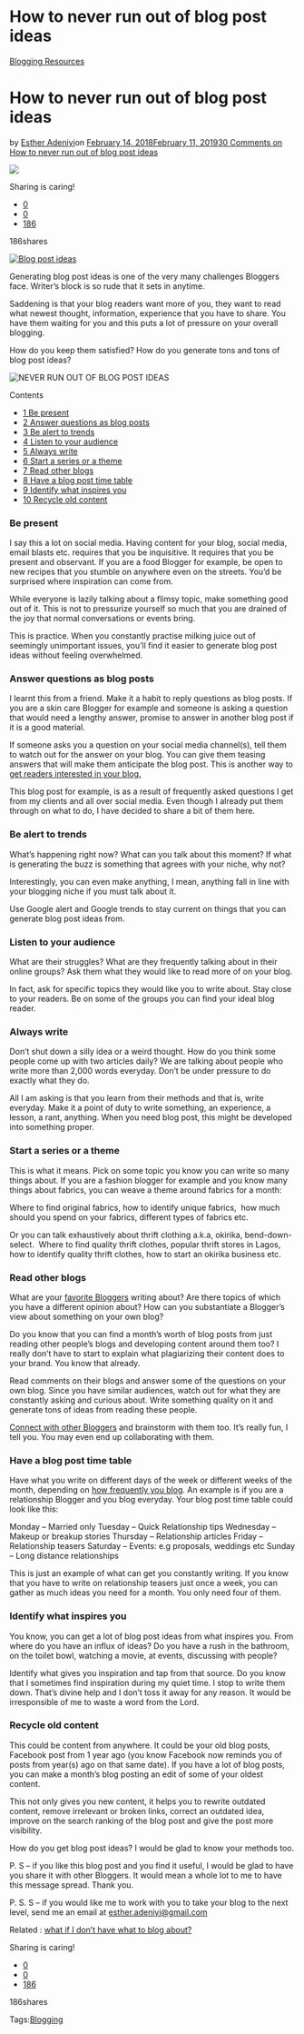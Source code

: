 # How to never run out of blog post ideas

[Blogging Resources](https://estheradeniyi.com/category/blogging-resources/)
# How to never run out of blog post ideas

by [Esther Adeniyi](https://estheradeniyi.com/author/esther-adeniyi/)on [February 14, 2018February 11, 2019](https://estheradeniyi.com/how-to-never-run-out-of-blog-post-ideas/)[30 Comments on How to never run out of blog post ideas](https://estheradeniyi.com/how-to-never-run-out-of-blog-post-ideas/#comments)

![](images\blogpostideas.jpeg)

Sharing is caring!

- [0](https://www.facebook.com/sharer/sharer.php?u=https%3A%2F%2Festheradeniyi.com%2Fhow-to-never-run-out-of-blog-post-ideas%2F&amp;t=How%20to%20never%20run%20out%20of%20blog%20post%20ideas)
- [0](https://twitter.com/intent/tweet?text=How%20to%20never%20run%20out%20of%20blog%20post%20ideas&amp;url=https%3A%2F%2Festheradeniyi.com%2Fhow-to-never-run-out-of-blog-post-ideas%2F)
- [186](#)

186shares

[![Blog post ideas](images\blogpostideas-1024x683.jpeg)](images\blogpostideas-1024x683.jpeg)

Generating blog post ideas is one of the very many challenges Bloggers face. Writer&#x2019;s block is so rude that it sets in anytime.

Saddening is that your blog readers want more of you, they want to read what newest thought, information, experience that you have to share. You have them waiting for you and this puts a lot of pressure on your overall blogging.

How do you keep them satisfied? How do you generate tons and tons of blog post ideas?

![NEVER RUN OUT OF BLOG POST IDEAS](images\NEVER-RUN-OUT-OF-BLOG-POST-IDEAS.png)

Contents

- [1 Be present](#Be_present)
- [2 Answer questions as blog posts](#Answer_questions_as_blog_posts)
- [3 Be alert to trends](#Be_alert_to_trends)
- [4 Listen to your audience](#Listen_to_your_audience)
- [5 Always write](#Always_write)
- [6 Start a series or a theme](#Start_a_series_or_a_theme)
- [7 Read other blogs](#Read_other_blogs)
- [8 Have a blog post time table](#Have_a_blog_post_time_table)
- [9 Identify what inspires you](#Identify_what_inspires_you)
- [10 Recycle old content](#Recycle_old_content)

### Be present

I say this a lot on social media. Having content for your blog, social media, email blasts etc. requires that you be inquisitive. It requires that you be present and observant. If you are a food Blogger for example, be open to new recipes that you stumble on anywhere even on the streets. You&#x2019;d be surprised where inspiration can come from.

While everyone is lazily talking about a flimsy topic, make something good out of it. This is not to pressurize yourself so much that you are drained of the joy that normal conversations or events bring.

This is practice. When you constantly practise milking juice out of seemingly unimportant issues, you&#x2019;ll find it easier to generate blog post ideas without feeling overwhelmed.

### Answer questions as blog posts

I learnt this from a friend. Make it a habit to reply questions as blog posts. If you are a skin care Blogger for example and someone is asking a question that would need a lengthy answer, promise to answer in another blog post if it is a good material.

If someone asks you a question on your social media channel(s), tell them to watch out for the answer on your blog. You can give them teasing answers that will make them anticipate the blog post. This is another way to [get readers interested in your blog.](https://www.estheradeniyi.com/how-to-make-people-fall-hopelessly-in)

This blog post for example, is as a result of frequently asked questions I get from my clients and all over social media. Even though I already put them through on what to do, I have decided to share a bit of them here.

### Be alert to trends

What&#x2019;s happening right now? What can you talk about this moment? If what is generating the buzz is something that agrees with your niche, why not?

Interestingly, you can even make anything, I mean, anything fall in line with your blogging niche if you must talk about it.

Use Google alert and Google trends to stay current on things that you can generate blog post ideas from.

### Listen to your audience

What are their struggles? What are they frequently talking about in their online groups? Ask them what they would like to read more of on your blog.

In fact, ask for specific topics they would like you to write about. Stay close to your readers. Be on some of the groups you can find your ideal blog reader.

### Always write

Don&#x2019;t shut down a silly idea or a weird thought. How do you think some people come up with two articles daily? We are talking about people who write more than 2,000 words everyday. Don&#x2019;t be under pressure to do exactly what they do.

All I am asking is that you learn from their methods and that is, write everyday. Make it a point of duty to write something, an experience, a lesson, a rant, anything. When you need blog post, this might be developed into something proper.

### Start a series or a theme

This is what it means. Pick on some topic you know you can write so many things about. If you are a fashion blogger for example and you know many things about fabrics, you can weave a theme around fabrics for a month:

Where to find original fabrics, how to identify unique fabrics,&#xA0; how much should you spend on your fabrics, different types of fabrics etc.

Or you can talk exhaustively about thrift clothing a.k.a, okirika, bend-down-select.&#xA0; Where to find quality thrift clothes, popular thrift stores in Lagos, how to identify quality thrift clothes, how to start an okirika business etc.

### Read other blogs

What are your [favorite Bloggers](https://www.estheradeniyi.com/nigerian-bloggers-my-top-5-favorites) writing about? Are there topics of which you have a different opinion about? How can you substantiate a Blogger&#x2019;s view about something on your own blog?

Do you know that you can find a month&#x2019;s worth of blog posts from just reading other people&#x2019;s blogs and developing content around them too? I really don&#x2019;t have to start to explain what plagiarizing their content does to your brand. You know that already.

Read comments on their blogs and answer some of the questions on your own blog. Since you have similar audiences, watch out for what they are constantly asking and curious about. Write something quality on it and generate tons of ideas from reading these people.

[Connect with other Bloggers](https://www.estheradeniyi.com/how-to-connect-with-other-bloggers) and brainstorm with them too. It&#x2019;s really fun, I tell you. You may even end up collaborating with them.

### Have a blog post time table

Have what you write on different days of the week or different weeks of the month, depending on [how frequently you blog](https://www.estheradeniyi.com/how-frequently-should-i-blog). An example is if you are a relationship Blogger and you blog everyday. Your blog post time table could look like this:

Monday &#x2013; Married only
 Tuesday &#x2013; Quick Relationship tips
 Wednesday &#x2013; Makeup or breakup stories
 Thursday &#x2013; Relationship articles
 Friday &#x2013; Relationship teasers
 Saturday &#x2013; Events: e.g proposals, weddings etc
 Sunday &#x2013; Long distance relationships

This is just an example of what can get you constantly writing. If you know that you have to write on relationship teasers just once a week, you can gather as much ideas you need for a month. You only need four of them.

### Identify what inspires you

You know, you can get a lot of blog post ideas from what inspires you. From where do you have an influx of ideas? Do you have a rush in the bathroom, on the toilet bowl, watching a movie, at events, discussing with people?

Identify what gives you inspiration and tap from that source. Do you know that I sometimes find inspiration during my quiet time. I stop to write them down. That&#x2019;s divine help and I don&#x2019;t toss it away for any reason. It would be irresponsible of me to waste a word from the Lord.

### Recycle old content

This could be content from anywhere. It could be your old blog posts, Facebook post from 1 year ago (you know Facebook now reminds you of posts from year(s) ago on that same date). If you have a lot of blog posts, you can make a month&#x2019;s blog posting an edit of some of your oldest content.

This not only gives you new content, it helps you to rewrite outdated content, remove irrelevant or broken links, correct an outdated idea, improve on the search ranking of the blog post and give the post more visibility.

How do you get blog post ideas? I would be glad to know your methods too.

P. S &#x2013; if you like this blog post and you find it useful, I would be glad to have you share it with other Bloggers. It would mean a whole lot to me to have this message spread. Thank you.

P. S. S &#x2013; if you would like me to work with you to take your blog to the next level, send me an email at esther.adeniyi@gmail.com

Related : [what if I don&#x2019;t have what to blog about?](https://www.estheradeniyi.com/what-if-i-dont-have-what-to-blog-about)

Sharing is caring!

- [0](https://www.facebook.com/sharer/sharer.php?u=https%3A%2F%2Festheradeniyi.com%2Fhow-to-never-run-out-of-blog-post-ideas%2F&amp;t=How%20to%20never%20run%20out%20of%20blog%20post%20ideas)
- [0](https://twitter.com/intent/tweet?text=How%20to%20never%20run%20out%20of%20blog%20post%20ideas&amp;url=https%3A%2F%2Festheradeniyi.com%2Fhow-to-never-run-out-of-blog-post-ideas%2F)
- [186](#)

186shares

Tags:[Blogging](https://estheradeniyi.com/tag/blogging/)
